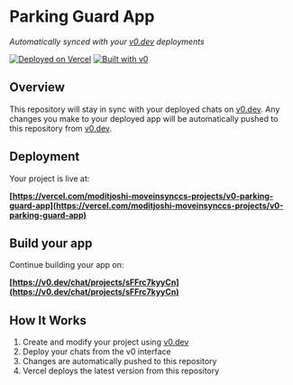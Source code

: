 # Parking Guard App

*Automatically synced with your [v0.dev](https://v0.dev) deployments*

[![Deployed on Vercel](https://img.shields.io/badge/Deployed%20on-Vercel-black?style=for-the-badge&logo=vercel)](https://vercel.com/moditjoshi-moveinsynccs-projects/v0-parking-guard-app)
[![Built with v0](https://img.shields.io/badge/Built%20with-v0.dev-black?style=for-the-badge)](https://v0.dev/chat/projects/sFFrc7kyyCn)

## Overview

This repository will stay in sync with your deployed chats on [v0.dev](https://v0.dev).
Any changes you make to your deployed app will be automatically pushed to this repository from [v0.dev](https://v0.dev).

## Deployment

Your project is live at:

**[https://vercel.com/moditjoshi-moveinsynccs-projects/v0-parking-guard-app](https://vercel.com/moditjoshi-moveinsynccs-projects/v0-parking-guard-app)**

## Build your app

Continue building your app on:

**[https://v0.dev/chat/projects/sFFrc7kyyCn](https://v0.dev/chat/projects/sFFrc7kyyCn)**

## How It Works

1. Create and modify your project using [v0.dev](https://v0.dev)
2. Deploy your chats from the v0 interface
3. Changes are automatically pushed to this repository
4. Vercel deploys the latest version from this repository